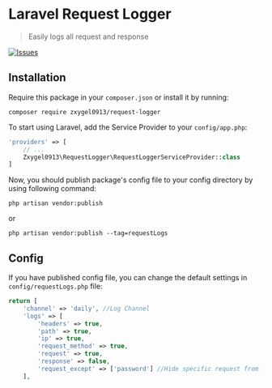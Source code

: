 # Laravel Request Logger

> Easily logs all request and response

[![Issues](https://img.shields.io/github/issues/zxygel0913/request-logger)](https://github.com/guzzle/guzzle/releases)

## Installation

Require this package in your `composer.json` or install it by running:

```
composer require zxygel0913/request-logger
```

To start using Laravel, add the Service Provider to your `config/app.php`:

```php
'providers' => [
	// ...
	Zxygel0913\RequestLogger\RequestLoggerServiceProvider::class
]
```

Now, you should publish package's config file to your config directory by using following command:

```
php artisan vendor:publish
```
or
```
php artisan vendor:publish --tag=requestLogs
```
## Config

If you have published config file, you can change the default settings in `config/requestLogs.php` file:

```php
return [
    'channel' => 'daily', //Log Channel
    'logs' => [
        'headers' => true,
        'path' => true,
        'ip' => true,
        'request_method' => true,
        'request' => true,
        'response' => false,
        'request_except' => ['password'] //Hide specific request from logging
    ],
```
